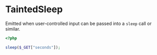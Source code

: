 # TaintedSleep

Emitted when user-controlled input can be passed into a `sleep` call or similar.

```php
<?php

sleep($_GET["seconds"]);
```
